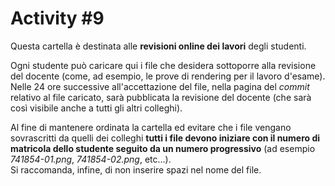 # Activity #9

Questa cartella è destinata alle **revisioni online dei lavori** degli studenti.

Ogni studente può caricare qui i file che desidera sottoporre alla revisione del docente (come, ad esempio, le prove di rendering per il lavoro d'esame).   
Nelle 24 ore successive all'accettazione del file, nella pagina del *commit* relativo al file caricato, sarà pubblicata la revisione del docente
(che sarà così visibile anche a tutti gli altri colleghi).

Al fine di mantenere ordinata la cartella ed evitare che i file vengano sovrascritti da quelli dei colleghi **tutti i file devono iniziare con il numero di matricola dello studente seguito da un numero progressivo** (ad esempio *741854-01.png*, *741854-02.png*, etc...).   
Si raccomanda, infine, di non inserire spazi nel nome del file.

